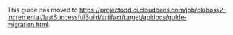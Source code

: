 This guide has moved to
https://projectodd.ci.cloudbees.com/job/cloboss2-incremental/lastSuccessfulBuild/artifact/target/apidocs/guide-migration.html.
